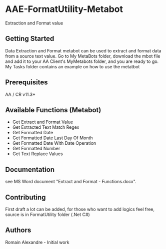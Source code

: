 # AAE-FormatUtility-Metabot
Extraction and Format value

## Getting Started

Data Extraction and Format metabot can be used to extract and format data from a source text value.
Go to My MetaBots folder, download the mbot file and add it to your AA Client's MyMetabots folder, and you are ready to go.
My Tasks folder contains an example on how to use the metatbot

## Prerequisites

AA / CR v11.3+

## Available Functions (Metabot) 

* Get Extract and Format Value
* Get Extracted Text Match Regex
* Get Formatted Date
* Get Formatted Date Last Day Of Month
* Get Formatted Date With Date Operation
* Get Formatted Number
* Get Text Replace Values

## Documentation

see MS Word document "Extract and Format - Functions.docx".

## Contributing

First draft a lot can be added, for those who want to add logics feel free, source is in FormatUtility folder (.Net C#)

## Authors

Romain Alexandre - Initial work

